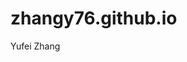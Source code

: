 # zhangy76.github.io
Yufei Zhang

<script type="text/javascript" id="clustrmaps" src="//clustrmaps.com/map_v2.js?d=-zcFBYdKzlIeLuAqzwHvqJgBI8-m6-8mcFHbmYjjcVk&cl=ffffff&w=a"></script>
